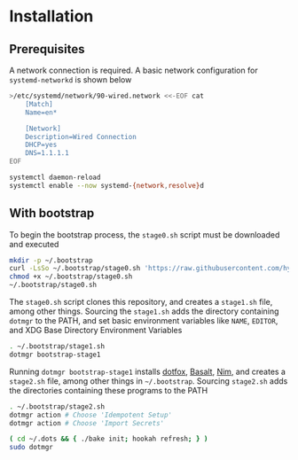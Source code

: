 # Installation

## Prerequisites

A network connection is required. A basic network configuration for `systemd-networkd` is shown below

```sh
>/etc/systemd/network/90-wired.network <<-EOF cat
	[Match]
	Name=en*

	[Network]
	Description=Wired Connection
	DHCP=yes
	DNS=1.1.1.1
EOF

systemctl daemon-reload
systemctl enable --now systemd-{network,resolve}d
```

## With bootstrap

To begin the bootstrap process, the `stage0.sh` script must be downloaded and executed

```sh
mkdir -p ~/.bootstrap
curl -LsSo ~/.bootstrap/stage0.sh 'https://raw.githubusercontent.com/hyperupcall/dots/main/bootstrap/stage0.sh'
chmod +x ~/.bootstrap/stage0.sh
~/.bootstrap/stage0.sh
```

The `stage0.sh` script clones this repository, and creates a `stage1.sh` file, among other things. Sourcing the `stage1.sh` adds the directory containing `dotmgr` to the PATH, and set basic environment variables like `NAME`, `EDITOR`, and XDG Base Directory Environment Variables

```sh
. ~/.bootstrap/stage1.sh
dotmgr bootstrap-stage1
```

Running `dotmgr bootstrap-stage1` installs [dotfox](https://github.com/hyperupcall/dotfox), [Basalt](https://github.com/hyperupcall/basalt), [Nim](https://nim-lang.org), and creates a `stage2.sh` file, among other things in `~/.bootstrap`. Sourcing `stage2.sh` adds the directories containing these programs to the PATH

```sh
. ~/.bootstrap/stage2.sh
dotmgr action # Choose 'Idempotent Setup'
dotmgr action # Choose 'Import Secrets'
```

```sh
( cd ~/.dots && { ./bake init; hookah refresh; } )
sudo dotmgr
```
